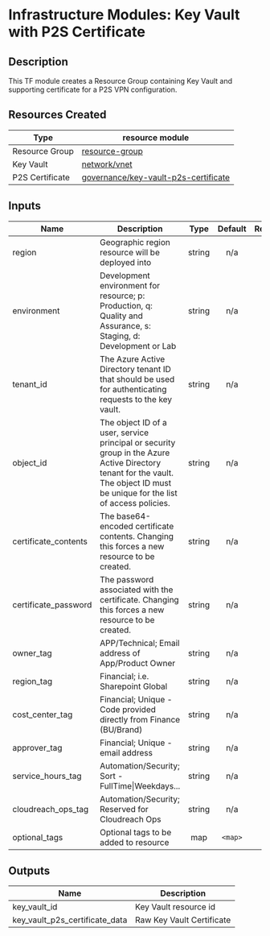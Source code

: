 # **Infrastructure Modules: Key Vault with P2S Certificate**

## Description

This TF module creates a Resource Group containing Key Vault and supporting certificate for a P2S VPN configuration.  

## Resources Created

| Type     | resource module     |
|----------|------------|
| Resource Group | [resource-group](../../resource-modules/resource-group/README.md)|
| Key Vault | [network/vnet](../../resource-modules/governance/key-vault/README.md)|
| P2S Certificate | [governance/key-vault-p2s-certificate](../../resource-modules/governance/key-vault-p2s-certificate/README.md) |


## Inputs

| Name | Description | Type | Default | Required |
|------|-------------|:----:|:-----:|:-----:|
| region | Geographic region resource will be deployed into | string | n/a | yes |
| environment | Development environment for resource; p: Production, q: Quality and Assurance, s: Staging, d: Development or Lab | string | n/a | yes |
| tenant\_id | The Azure Active Directory tenant ID that should be used for authenticating requests to the key vault. | string | n/a | yes |
| object\_id | The object ID of a user, service principal or security group in the Azure Active Directory tenant for the vault. The object ID must be unique for the list of access policies. | string | n/a | yes |
| certificate\_contents | The base64-encoded certificate contents. Changing this forces a new resource to be created. | string | n/a | yes |
| certificate\_password | The password associated with the certificate. Changing this forces a new resource to be created. | string | n/a | yes |
| owner\_tag | APP/Technical; Email address of App/Product Owner | string | n/a | yes |
| region\_tag | Financial; i.e. Sharepoint Global | string | n/a | yes |
| cost\_center\_tag | Financial; Unique - Code provided directly from Finance (BU/Brand) | string | n/a | yes |
| approver\_tag | Financial; Unique - email address | string | n/a | yes |
| service\_hours\_tag | Automation/Security; Sort -FullTime\|Weekdays... | string | n/a | yes |
| cloudreach\_ops\_tag | Automation/Security; Reserved for Cloudreach Ops | string | n/a | yes |
| optional\_tags | Optional tags to be added to resource | map | `<map>` | no |

## Outputs

| Name | Description |
|------|-------------|
| key\_vault\_id | Key Vault resource id |
| key\_vault\_p2s\_certificate\_data | Raw Key Vault Certificate |

